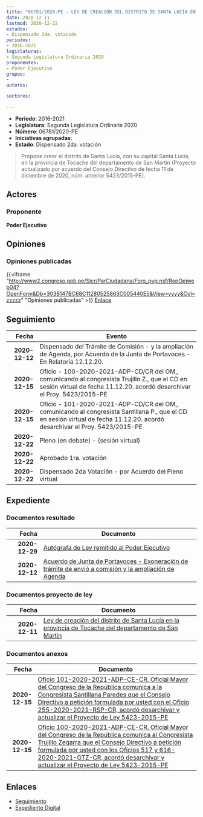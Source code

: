 ```yaml
---
title: "06781/2020-PE - LEY DE CREACIÓN DEL DISTRITO DE SANTA LUCÍA EN LA PROVINCIA DE TOCACHE DEL DEPARTAMENTO DE SAN MARTÍN"
date: 2020-12-11
lastmod: 2020-12-22
estados:
- Dispensado 2da. votación
periodos:
- 2016-2021
legislaturas:
- Segunda Legislatura Ordinaria 2020
proponentes:
- Poder Ejecutivo
grupos:
- 
autores:

sectores:

---
```

- **Periodo**: 2016-2021
- **Legislatura**: Segunda Legislatura Ordinaria 2020
- **Número**: 06781/2020-PE
- **Iniciativas agrupadas**: 
- **Estado**: Dispensado 2da. votación

> Propone crear el distrito de Santa Lucía, con su capital Santa Lucía, en la provincia de Tocache del departamento de San Martín (Proyecto actualizado por acuerdo del Consejo Directivo de fecha 11 de diciembre de 2020, núm. anterior 5423/2015-PE).


## Actores

### Proponente

**Poder Ejecutivo**

## Opiniones

### Opiniones publicadas

{{<iframe "http://www2.congreso.gob.pe/Sicr/ParCiudadana/Foro_pvp.nsf/RepOpiweb04?OpenForm&Db=3038147BC68C11280525863C005440E5&View=yyyy&Col=zzzzz" "Opiniones publicadas" >}}
[Enlace](http://www2.congreso.gob.pe/Sicr/ParCiudadana/Foro_pvp.nsf/RepOpiweb04?OpenForm&Db=3038147BC68C11280525863C005440E5&View=yyyy&Col=zzzzz)


## Seguimiento

| Fecha | Evento |
|------:|--------|
| **2020-12-12** | Dispensado del Trámite de Comisión - y la ampliación de Agenda, por Acuerdo de la Junta de Portavoces.-En Relatoría 12.12.20. |
| **2020-12-15** | Oficio - 100-2020-2021-ADP-CD/CR del OM,, comunicando al congresista Trujillo Z., que el CD en sesión virtual de fecha 11.12.20. acordó desarchivar el Proy. 5423/2015-PE |
| **2020-12-15** | Oficio - 101-2020-2021-ADP-CD/CR del OM,, comunicando al congresista Santillana P., que el CD en sesión virtual de fecha 11.12.20. acordó desarchivar el Proy. 5423/2015-PE |
| **2020-12-22** | Pleno (en debate) - (sesión virtual) |
| **2020-12-22** | Aprobado 1ra. votación |
| **2020-12-22** | Dispensado 2da Votación - por Acuerdo del Pleno virtual |

## Expediente

### Documentos resultado

| Fecha | Documento |
|------:|-----------|
| **2020-12-29** | [Autógrafa de Ley remitido al Poder Ejecutivo](https://leyes.congreso.gob.pe/Documentos/2016_2021/Autografas/Ley_y_de_Resolucion_Legislativa/AU06781_20201229.pdf) |
| **2020-12-12** | [Acuerdo de Junta de Portavoces - Exoneración de trámite de envió a comisión y la ampliación de Agenda](http://www.leyes.congreso.gob.pe/Documentos/2016_2021/Acuerdos/Junta_Portavoces/AJP06781-20201212.pdf) |

### Documentos proyecto de ley

| Fecha | Documento |
|------:|-----------|
| **2020-12-11** | [Ley de creación del distrito de Santa Lucía en la provincia de Tocache del departamento de San Martín](https://leyes.congreso.gob.pe/Documentos/2016_2021/Proyectos_de_Ley_y_de_Resoluciones_Legislativas/PL06781-20201211.pdf) |

### Documentos anexos

| Fecha | Documento |
|------:|-----------|
| **2020-12-15** | [Oficio 101-2020-2021-ADP-CE-CR, Oficial Mayor del Congreso de la República comunica a la Congresista Santillana Paredes que el Consejo Directivo a petición formulada por usted con el Oficio 255-2020-2021-RSP-CR, acordó desarchivar y actualizar el Proyecto de Ley 5423-2015-PE](http://www.leyes.congreso.gob.pe/Documentos/2016_2021/Oficios/Oficialia_Mayor/OFICIO-101-2020-2021-ADP-CD-CR.pdf) |
| **2020-12-15** | [Oficio 100-2020-2021-ADP-CE-CR, Oficial Mayor del Congreso de la República comunica al Congresista Trujillo Zegarra que el Consejo Directivo a petición formulada por usted con los Oficios 517 y 616-2020-2021-GTZ-CR, acordó desarchivar y actualizar el Proyecto de Ley 5423-2015-PE](http://www.leyes.congreso.gob.pe/Documentos/2016_2021/Oficios/Oficialia_Mayor/OFICIO-100-2020-2021-ADP-CD-CR.pdf) |

## Enlaces

- [Seguimiento](http://www2.congreso.gob.pe/Sicr/TraDocEstProc/CLProLey2016.nsf/f7fff46988ca05b1052578e100829cc7/712340672c1049690525863c001a3788?OpenDocument)
- [Expediente Digital](http://www2.congreso.gob.pe/Sicr/TraDocEstProc/Expvirt_2011.nsf/visbusqptramdoc1621/06781?opendocument)

